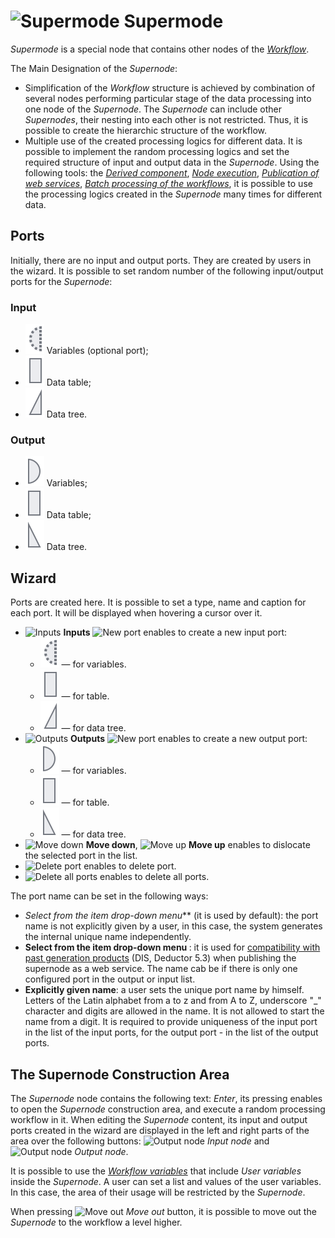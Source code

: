 # ![Supermode](../../images/icons/components/generic_default.svg) Supermode

*Supermode* is a special node that contains other nodes of the *[Workflow](../../scenario/README.md#proektirovanie-stsenariev)*.

The Main Designation of the *Supernode*:
- Simplification of the *Workflow* structure is achieved by combination of several nodes performing particular stage of the data processing into one node of the *Supernode*. The *Supernode* can include other *Supernodes*, their nesting into each other is not restricted. Thus, it is possible to create the hierarchic structure of the workflow.
- Multiple use of the created processing logics for different data. It is possible to implement the random processing logics and set the required structure of input and output data in the *Supernode*. Using the following tools: the *[Derived component](../../scenario/derived-component.md)*, *[Node execution](../../processors/control/execute-node.md)*, *[Publication of web services](../../integration/web-services/README.md#sozdanie-sobstvennykh-veb-servisov)*, *[Batch processing of the workflows](../../scenario/batchlauncher.md#paketnoe-vypolnenie-stsenariev)*, it is possible to use the processing logics created in the *Supernode* many times for different data.

## Ports

Initially, there are no input and output ports. They are created by users in the wizard. It is possible to set random number of the following input/output ports for the *Supernode*:

### Input

* ![Input variables](../../images/icons/app/node/ports/inputs-optional/variable_inactive.svg) Variables (optional port);
* ![Input data source](../../images/icons/app/node/ports/inputs/table_inactive.svg) Data table;
* ![Input data tree](../../images/icons/app/node/ports/inputs/tree_inactive.svg) Data tree.

### Output

* ![Output variables](../../images/icons/app/node/ports/outputs/variable_inactive.svg) Variables;
* ![Output data set](../../images/icons/app/node/ports/outputs/table_inactive.svg) Data table;
* ![Output data tree](../../images/icons/app/node/ports/outputs/tree_inactive.svg) Data tree.

## Wizard

Ports are created here. It is possible to set a type, name and caption for each port. It will be displayed when hovering a cursor over it.

* ![Inputs](../../images/icons/system_object_18/port-in_default.svg) **Inputs** ![New port](../../images/icons/toolbar-controls/plus_default.svg) enables to create a new input port:
   * ![For variables](../../images/icons/app/node/ports/inputs-optional/variable_inactive.svg) — for variables.
   * ![For table](../../images/icons/app/node/ports/inputs/table_inactive.svg) — for table.
   * ![For data tree](../../images/icons/app/node/ports/inputs/tree_inactive.svg) — for data tree.
* ![Outputs](../../images/icons/system_object_18/port-out_default.svg) **Outputs** ![New port](../../images/icons/toolbar-controls/plus_default.svg) enables to create a new output port:
   * ![For variables](../../images/icons/app/node/ports/outputs/variable_inactive.svg) — for variables.
   * ![For table](../../images/icons/app/node/ports/outputs/table_inactive.svg) — for table.
   * ![For data tree](../../images/icons/app/node/ports/outputs/tree_inactive.svg) — for data tree.
* ![Move down](../../images/icons/toolbar-controls/movedown_default.svg) **Move down**, ![Move up](../../images/icons/toolbar-controls/moveup_default.svg) **Move up** enables to dislocate the selected port in the list.
* ![Delete port](../../images/icons/toolbar-controls/delete_default.svg) enables to delete port.
* ![Delete all ports](../../images/icons/toolbar-controls/delete-all_default.svg) enables to delete all ports.

The port name can be set in the following ways:

* **Select from the item drop-down menu*<Unique>*** (it is used by default): the port name is not explicitly given by a user, in this case, the system generates the internal unique name independently.
* **Select from the item drop-down menu *<Unspecified>***: it is used for [compatibility with past generation products](../../integration/web-services/publishing-web-service.md#sovmestimost-veb-servisov-loginom-s-deductor) (DIS, Deductor 5.3) when publishing the supernode as a web service. The name cab be *<Unspecified>* if there is only one configured port in the output or input list.
* **Explicitly given name**: a user sets the unique port name by himself. Letters of the Latin alphabet from а to z and from А to Z, underscore "_" character and digits are allowed in the name. It is not allowed to start the name from a digit. It is required to provide uniqueness of the input port in the list of the input ports, for the output port - in the list of the output ports.

## The Supernode Construction Area

The *Supernode* node contains the following text: *Enter*, its pressing enables to open the *Supernode* construction area, and execute a random processing workflow in it. When editing the *Supernode* content, its input and output ports created in the wizard are displayed in the left and right parts of the area over the following buttons: ![Output node](../../images/icons/app/node/ports/submodel-port/submodel-port_20x20.svg) *Input node* and ![Output node](../../images/icons/app/node/ports/submodel-port/submodel-port_20x20.svg) *Output node*.

It is possible to use the *[Workflow variables](../../scenario/variables/scenario-variables.md)* that include *User variables* inside the *Supernode*. A user can set a list and values of the user variables. In this case, the area of their usage will be restricted by the *Supernode*.

When pressing ![Move out](../../images/icons/submodel/back.svg) *Move out* button, it is possible to move out the *Supernode* to the workflow a level higher.
